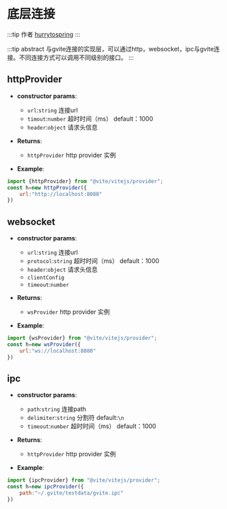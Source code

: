 # 底层连接

:::tip 作者
[hurrytospring](https://github.com/hurrytospring)
:::

:::tip abstract
与gvite连接的实现层，可以通过http，websocket，ipc与gvite连接。不同连接方式可以调用不同级别的接口。
:::

## httpProvider
- **constructor params**: 

  * `url`:`string` 连接url
  * `timout`:`number` 超时时间（ms） default：1000
  * `header`:`object` 请求头信息

- **Returns**: 
	- `httpProvider` http provider 实例

- **Example**:
```javascript
import {httpProvider} from "@vite/vitejs/provider";
const h=new httpProvider({
    url:"http://localhost:8080"
})
```

## websocket
- **constructor params**: 

  * `url`:`string` 连接url
  * `protocol`:`string` 超时时间（ms） default：1000
  * `header`:`object` 请求头信息
  * `clientConfig`
  * `timeout`:`number`

- **Returns**: 
	- `wsProvider` http provider 实例

- **Example**:
```javascript
import {wsProvider} from "@vite/vitejs/provider";
const h=new wsProvider({
    url:"ws://localhost:8080"
})
```

## ipc  
- **constructor params**: 

  * `path`:`string` 连接path
  * `delimiter`:`string` 分割符 default:`\n`
  * `timeout`:`number` 超时时间（ms） default：1000

- **Returns**: 
	- `httpProvider` http provider 实例

- **Example**:
```javascript
import {ipcProvider} from "@vite/vitejs/provider";
const h=new ipcProvider({
    path:"~/.gvite/testdata/gvite.ipc"
})
```
